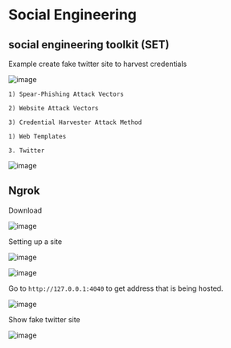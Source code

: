 # Social Engineering


## social engineering toolkit (SET)

Example create fake twitter site to harvest credentials

![image](https://github.com/dbissell6/Shadow_Stone/assets/50979196/b0143a97-fd14-413a-9935-8cb3abe37c60)

`1) Spear-Phishing Attack Vectors`

`2) Website Attack Vectors`

`3) Credential Harvester Attack Method`

`1) Web Templates`

`3. Twitter`


![image](https://github.com/dbissell6/Shadow_Stone/assets/50979196/782e969d-93fa-4bd5-a961-174e9f1c5b67)


## Ngrok 

Download

![image](https://github.com/user-attachments/assets/45a166d6-280b-452d-8d02-63504aa2f18a)


Setting up a site

![image](https://github.com/dbissell6/Shadow_Stone/assets/50979196/b495a0d4-651e-4d08-8701-3c45f4578ddf)

![image](https://github.com/dbissell6/Shadow_Stone/assets/50979196/5800c77a-6491-4e4c-ac41-7815de5f3537)

Go to `http://127.0.0.1:4040` to get address that is being hosted.

![image](https://github.com/dbissell6/Shadow_Stone/assets/50979196/f4c5cb7b-a215-4743-93e0-a80bbf44d601)

Show fake twitter site

![image](https://github.com/dbissell6/Shadow_Stone/assets/50979196/6906cbbd-e870-42d1-aeda-27acc59a80dd)

